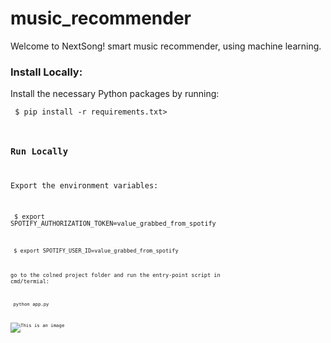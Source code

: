 # music_recommender
Welcome to NextSong! smart music recommender, using machine learning.


### Install Locally:
Install the necessary Python packages by running:

<code> $ pip install -r requirements.txt>

### Run Locally
Export the environment variables:

<code> $ export SPOTIFY_AUTHORIZATION_TOKEN=value_grabbed_from_spotify



<code> $ export SPOTIFY_USER_ID=value_grabbed_from_spotify

go to the colned project folder and run the entry-point script in cmd/termial:

<code> python app.py



![This is an image](https://github.com/michali123/music_recommender/blob/cd1052abfbe285fc9c7fe13e9f1c2c0eb4b3601e/static/images/readme_screenshot.png)
